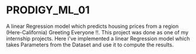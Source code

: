 # PRODIGY_ML_01
A linear Regression model which predicts housing prices from a region (Here-California) 
Greeting Everyone !!. This project was done as one of my internship projects. Here i've implemented a linear Regression model which takes Parameters from the Dataset and use it to compute the results.

